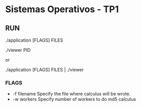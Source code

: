 # Sistemas Operativos - TP1

RUN
------

./application [FLAGS] FILES

./viewer PID

or 

./application [FLAGS] FILES | ./viewer

### FLAGS

* -f filename
        Specify the file where calculus will be wrote.
* -w workers
        Specify number of workers to do md5 calculus
